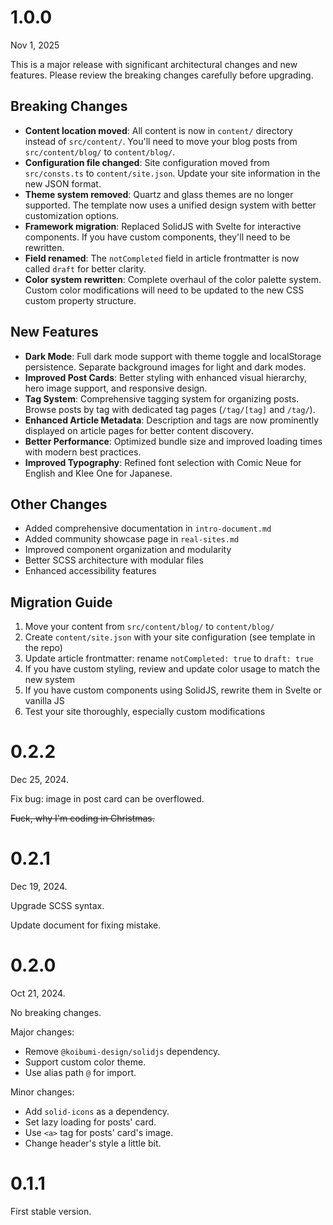 # 1.0.0

Nov 1, 2025

This is a major release with significant architectural changes and new features. Please review the breaking changes carefully before upgrading.

## Breaking Changes

- **Content location moved**: All content is now in `content/` directory instead of `src/content/`. You'll need to move your blog posts from `src/content/blog/` to `content/blog/`.
- **Configuration file changed**: Site configuration moved from `src/consts.ts` to `content/site.json`. Update your site information in the new JSON format.
- **Theme system removed**: Quartz and glass themes are no longer supported. The template now uses a unified design system with better customization options.
- **Framework migration**: Replaced SolidJS with Svelte for interactive components. If you have custom components, they'll need to be rewritten.
- **Field renamed**: The `notCompleted` field in article frontmatter is now called `draft` for better clarity.
- **Color system rewritten**: Complete overhaul of the color palette system. Custom color modifications will need to be updated to the new CSS custom property structure.

## New Features

- **Dark Mode**: Full dark mode support with theme toggle and localStorage persistence. Separate background images for light and dark modes.
- **Improved Post Cards**: Better styling with enhanced visual hierarchy, hero image support, and responsive design.
- **Tag System**: Comprehensive tagging system for organizing posts. Browse posts by tag with dedicated tag pages (`/tag/[tag]` and `/tag/`).
- **Enhanced Article Metadata**: Description and tags are now prominently displayed on article pages for better content discovery.
- **Better Performance**: Optimized bundle size and improved loading times with modern best practices.
- **Improved Typography**: Refined font selection with Comic Neue for English and Klee One for Japanese.

## Other Changes

- Added comprehensive documentation in `intro-document.md`
- Added community showcase page in `real-sites.md`
- Improved component organization and modularity
- Better SCSS architecture with modular files
- Enhanced accessibility features

## Migration Guide

1. Move your content from `src/content/blog/` to `content/blog/`
2. Create `content/site.json` with your site configuration (see template in the repo)
3. Update article frontmatter: rename `notCompleted: true` to `draft: true`
4. If you have custom styling, review and update color usage to match the new system
5. If you have custom components using SolidJS, rewrite them in Svelte or vanilla JS
6. Test your site thoroughly, especially custom modifications

# 0.2.2

Dec 25, 2024.

Fix bug: image in post card can be overflowed.

~~Fuck, why I'm coding in Christmas.~~

# 0.2.1

Dec 19, 2024.

Upgrade SCSS syntax.

Update document for fixing mistake.

# 0.2.0

Oct 21, 2024.

No breaking changes.

Major changes:

- Remove `@koibumi-design/solidjs` dependency.
- Support custom color theme.
- Use alias path `@` for import.

Minor changes:

- Add `solid-icons` as a dependency.
- Set lazy loading for posts' card.
- Use `<a>` tag for posts' card's image.
- Change header's style a little bit.

# 0.1.1

First stable version.